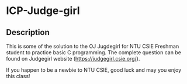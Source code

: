 # ICP-Judge-girl

## Description
This is some of the solution to the OJ Jugdegirl for NTU CSIE Freshman student to practice basic C programming.
The complete question can be found on Judgegirl website (https://judgegirl.csie.org/).

If you happen to be a newbie to NTU CSIE, good luck and may you enjoy this class!
